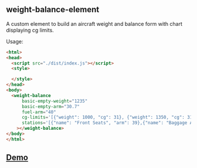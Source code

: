 ## weight-balance-element

A custom element to build an aircraft weight and balance form
with chart displaying cg limits.

Usage:

```html
<html>
<head>
  <script src="./dist/index.js"></script>
  <style>

  </style>
</head>
<body>
  <weight-balance
      basic-empty-weight="1235"
      basic-empty-arm="30.7"
      fuel-arm="40"
      cg-limits='[{"weight": 1000, "cg": 31}, {"weight": 1350, "cg": 31}, {"weight": 1675, "cg": 32.6}, {"cg": 36.5, "weight": 1675}, {"cg": 36.5, "weight": 1000}]'
      stations='[{"name": "Front Seats", "arm": 39},{"name": "Baggage Area 1", "arm": 64},{"name": "Baggage Area 2", "arm": 84}]'
    ></weight-balance>
</body>
</html>
```

## [Demo](http://superchris.github.io/weight-balance-element)

